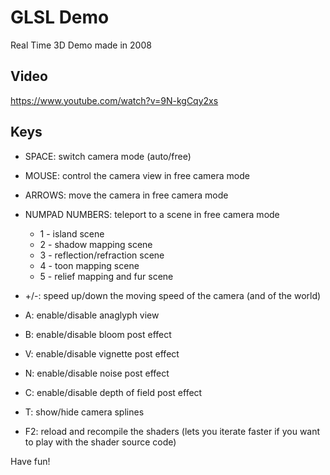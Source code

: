 GLSL Demo
=========

Real Time 3D Demo made in 2008


Video
-----

https://www.youtube.com/watch?v=9N-kgCqy2xs


Keys
----

* SPACE:  switch camera mode (auto/free)
* MOUSE:  control the camera view in free camera mode
* ARROWS: move the camera in free camera mode
* NUMPAD NUMBERS: teleport to a scene in free camera mode
	* 1 - island scene
	* 2 - shadow mapping scene
	* 3 - reflection/refraction scene
	* 4 - toon mapping scene
	* 5 - relief mapping and fur scene

* +/-:   speed up/down the moving speed of the camera (and of the world)

* A:     enable/disable anaglyph view
* B:     enable/disable bloom post effect
* V:     enable/disable vignette post effect
* N:     enable/disable noise post effect
* C:     enable/disable depth of field post effect
* T:     show/hide camera splines

* F2:    reload and recompile the shaders (lets you iterate faster if you want to play with the shader source code)

Have fun!